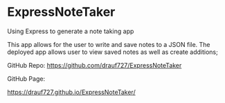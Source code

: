 # ExpressNoteTaker
Using Express to generate a note taking app

This app allows for the user to write and save notes to a JSON file. The deployed app allows user to view saved notes as well as create additions;

GitHub Repo:
https://github.com/drauf727/ExpressNoteTaker

GitHub Page:

https://drauf727.github.io/ExpressNoteTaker/
